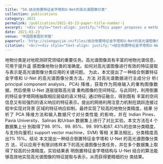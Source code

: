 ```yaml
---
title: "50.结合倒置特征金字塔和U-Net的高光谱图像分类"
collection: publications
category: 2021
permalink: /publication/2021-03-23-paper-title-number-1
excerpt: '<div style="text-align: justify;">This paper proposes a method combining inverted feature pyramid and U - Net for hyperspectral image classification. It uses PCA for preprocessing, and experiments show high accuracy and analyze related factors.</div>'
date: 2021-03-23
venue: '中国图象图形学报'
paperurl: 'http://xiongyujie.cn/files/结合倒置特征金字塔和U-Net的高光谱图像分类_程嵩阳.pdf'
citation: '<br/><div style="text-align: justify;">结合倒置特征金字塔和U-Net的高光谱图像分类, 程嵩阳，熊玉洁*，姚瑶，李庆利, 《中国图象图形学报》，2021，26 (8): 1994-2008</div>'
---
```


<div style="text-align: justify;">地物分类是对地观测研究领域的重要任务。高光谱图像具有丰富的地物光谱信息，可用于提升遥 感图像地物分类的准确度。如何对高光谱图像进行有效的特征提取与表示是高光谱图像分类应用的关键问题。 为此，本文提出了一种结合倒置特征金字塔和 U-Net 的高光谱图像分类方法。方法 对高光谱数据进行主成分分 析( principal component analysis，PCA) 降维，获取作为网络输入的重构图像数据，然后使用 U-Net 逐层提取高光谱 重构图像的空间特征。与此同时，利用倒置的特征金字塔网络抽取相应层级的语义特征; 通过特征融合，得到既有 丰富的空间信息又有较强烈的语义响应的特征表示。提出的网络利用注意力机制在跳跃连接过程中实现对背景 区域的特征响应抑制，最终实现了较高的地物分类精度。结果 分析了 PCA 降维方法和输入数据尺寸对分类性能 的影响，并在 Indian Pines、Pavia University、Salinas 和Urban 数据集上进行了对比实验。本文方法在4 个数据集上分 别取得了98. 91%、99. 85%、99. 99%和87. 43%的总体分类精度，与支持向量机( support vector machine，SVM) 等相 关算法相比，分类精度高出1% 15%。结论 本文提出一种结合倒置特征金字塔和 U-Net 的高光谱图像分类方 法，可以应用于有限训练样本下的高光谱图像分类任务，并在多个数据集上取得了较高的分类精度。实验结果表 明倒置特征金字塔结构与 U-Net 结合的算法能够高效地实现高光谱图像的特征提取与表示，从而获得更精细的分 类结果。</div>

<br/>
